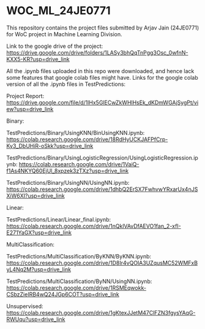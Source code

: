 # WOC_ML_24JE0771
This repository contains the project files submitted by Arjav Jain (24JE0771) for WoC project in Machine Learning Division.

Link to the google drive of the project: https://drive.google.com/drive/folders/1LASy3bhQqTnPgg3Osc_0wfnN-KXX5-KR?usp=drive_link

All the .ipynb files uploaded in this repo were downloaded, and hence lack some features that google colab files might have. Links for the google colab version of all the .ipynb files in TestPredictions:

Project Report: https://drive.google.com/file/d/1lHx5GlECwZkWHlHsEk_dKDmWGAjSygPt/view?usp=drive_link

Binary:

TestPredictions/Binary/UsingKNN/BinUsingKNN.ipynb: https://colab.research.google.com/drive/18RdHyUCKJAFPfCrp-Ky3_DbUHiR-oSkk?usp=drive_link

TestPredictions/Binary/UsingLogisticRegression/UsingLogisticRegression.ipynb: https://colab.research.google.com/drive/1VaiQ-f1As4NKYQ60EjUl_8xpzek3zTXz?usp=drive_link

TestPredictions/Binary/UsingNN/UsingNN.ipynb: https://colab.research.google.com/drive/1dhbQ2ErSX7FwhvwYRxarUx4nJSXiW6XI?usp=drive_link




Linear:

TestPredictions/Linear/Linear_final.ipynb: https://colab.research.google.com/drive/1nQklVAvDfAEVO1fan_2-xfI-E271YaGX?usp=drive_link




MultiClassification:

TestPredictions/MultiClassification/ByKNN/ByKNN.ipynb: https://colab.research.google.com/drive/1D8Ir4vQOIA3UZqusMC52WMFxByL4Nq2M?usp=drive_link

TestPredictions/MultiClassification/ByNN/UsingNN.ipynb: https://colab.research.google.com/drive/1RSMEqwokk-CSbzZieIRB4wQ24JGp6COT?usp=drive_link



Unsupervised: https://colab.research.google.com/drive/1gKtexJJetM47ClFZN3fgysYAqG-RWUqu?usp=drive_link
